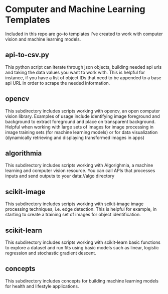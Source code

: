# Computer and Machine Learning Templates

Included in this repo are go-to templates I've created to work with computer vision and machine learning models.

## api-to-csv.py
This python script can iterate through json objects, building needed api urls and taking the data values you want to work with. This is helpful for instance, if you have a list of object IDs that need to be appended to a base api URL in order to scrape the needed information. 

## opencv
This subdirectory includes scripts working with opencv, an open computer vision library. Examples of usage include identifying image foreground and background to extract foreground and place on transparent background. Helpful when working with large sets of images for image processing in image training sets (for machine learning models) or for data visualization (dynamically retrieving and displaying transformed images in apps)

## algorithmia
This subdirectory includes scripts working with Algorighmia, a machine learning and computer vision resource. You can call APIs that processes inputs and send outputs to your data://algo directory

## scikit-image
This subdirectory includes scripts working with scikit-image image processing techniques, i.e. edge detection. This is helpful for example, in starting to create a training set of images for object identification.

## scikit-learn
This subdirectory includes scripts working with scikit-learn basic functions to explore a dataset and run fits using basic models such as linear, logistic regression and stochastic gradient descent.

## concepts
This subdirectory includes concepts for building machine learning models for health and lifestyle applications.

